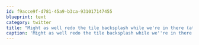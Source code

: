 ```yaml
---
id: f9acce9f-d781-45a9-b3ca-931017147455
blueprint: text
category: twitter
title: "Might as well redo the tile backsplash while we're in there (at The LandCruiser Spa) [pic] — path.com/p/1mHAS5"
caption: 'Might as well redo the tile backsplash while we''re in there (at The LandCruiser Spa) [pic] — <a href="http://path.com/p/1mHAS5" title="http://path.com/p/1mHAS5" class="link link_untco">path.com/p/1mHAS5</a>'
---
```

